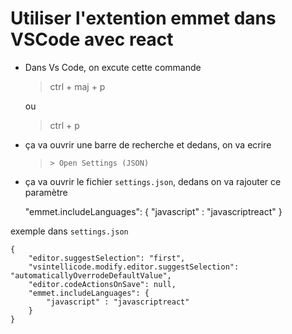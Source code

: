 # Utiliser l'extention emmet dans VSCode avec react

- Dans Vs Code, on excute cette commande

    > ctrl + maj + p

    ou 

    > ctrl + p

- ça va ouvrir une barre de recherche et dedans, on va ecrire

    > `> Open Settings (JSON)`


- ça va ouvrir le fichier `settings.json`, dedans on va rajouter ce paramètre

    "emmet.includeLanguages": {
        "javascript" : "javascriptreact"
    }


exemple dans `settings.json`


    {
        "editor.suggestSelection": "first",
        "vsintellicode.modify.editor.suggestSelection": "automaticallyOverrodeDefaultValue",
        "editor.codeActionsOnSave": null,
        "emmet.includeLanguages": {
            "javascript" : "javascriptreact"
        }
    }